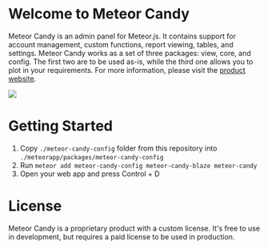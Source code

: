 # Welcome to Meteor Candy

Meteor Candy is an admin panel for Meteor.js. It contains support for account management, custom functions, report viewing, tables, and settings. Meteor Candy works as a set of three packages: view, core, and config. The first two are to be used as-is, while the third one allows you to plot in your requirements. For more information, please visit the <a href="https://www.meteorcandy.com">product website</a>.

<img src="https://raw.githubusercontent.com/msavin/MeteorCandy-meteor-admin/master/screenshot.png">

# Getting Started

1. Copy `./meteor-candy-config` folder from this repository into `./meteorapp/packages/meteor-candy-config`
2. Run `meteor add meteor-candy-config meteor-candy-blaze meteor-candy`
3. Open your web app and press Control + D

# License

Meteor Candy is a proprietary product with a custom license. It's free to use in development, but requires a paid license to be used in production.
